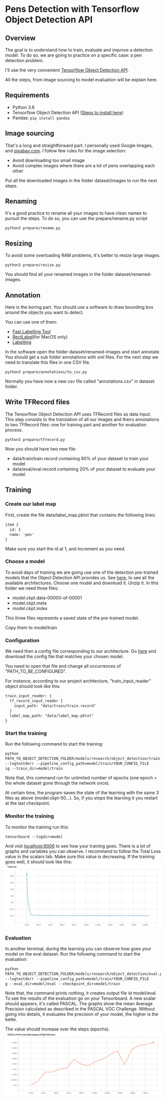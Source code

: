 # Pens Detection with Tensorflow Object Detection API

## Overview
The goal is to understand how to train, evaluate and improve a detection model.
To do so, we are going to practice on a specific case: a pen detection problem.

I'll use the very convenient [Tensorflow Object Detection API](https://github.com/tensorflow/models/tree/master/research/object_detection).  

All the steps, from image sourcing to model evaluation will be explain here.


## Requirements

* Python 3.6
* Tensorflow Object Detection API ([Steps to install here](https://github.com/tensorflow/models/blob/master/research/object_detection/g3doc/installation.md))
* Pandas: `pip install pandas`


## Image sourcing
That's a long and straightforward part. I personally used Google Images, and [pixabay.com](http://pixabay.com).
I follow few rules for the image selection:
* Avoid downloading too small image
* Avoid complex images where there are a lot of pens overlapping each other

Put all the downloaded images in the folder dataset/images to run the next steps.

## Renaming
It's a good practice to rename all your images to have clean names to pursuit the steps.
To do so, you can use the prepare/rename.py script

```
python3 prepare/rename.py
```

## Resizing

To avoid some overloading RAM problems, it's better to resize large images.

```
python3 prepare/resize.py
```

You should find all your renamed images in the folder dataset/renamed-images. 

## Annotation

Here is the boring part. 
You should use a software to draw bounding box around the objects you want to detect.

You can use one of them:
* [Fast Labelling Tool](https://github.com/christopher5106/FastAnnotationTool)
* [RectLabel](https://rectlabel.com)(for MacOS only)
* [LabelImg](https://github.com/tzutalin/labelImg)

In the software open the folder dataset/renamed-images and start annotate.
You should get a sub folder annotations with xml files. For the next step we need to translate this files in one CSV file.

```
python3 prepare/annotations/to_csv.py
```

Normally you have now a new csv file called "annotations.csv" in dataset folder.

## Write TFRecord files

The Tensorflow Object Detection API uses TFRecord files as data input. 
This step consists to the translation of all our images and theirs annotations to two TFRecord files: one for training part and another for evaluation process.

```
python3 prepare/tfrecord.py
```

Now you should have two new file:
* data/train/train.record containing 80% of your dataset to train your model
* data/eval/eval.record containing 20% of your dataset to evaluate your model

## Training

### Create our label map

First, create the file data/label_map.pbtxt that contains the following lines:
```
item {
  id: 1
  name: 'pen'
}
``` 
Make sure you start the id at 1, and increment as you need.

### Choose a model

To avoid days of training we are going use one of the detection pre-trained models that the Object Detection API provides us.
See [here](https://github.com/tensorflow/models/blob/master/research/object_detection/g3doc/detection_model_zoo.md), to see all the available architectures.
Choose one model and download it. Unzip it. In this folder we need three files:
* model.ckpt.data-00000-of-00001
* model.ckpt.meta
* model.ckpt.index

This three files represents a saved state of the pre-trained model. 

Copy them to model/train

### Configuration

We need then a config file corresponding to our architecture. Go [here](https://github.com/tensorflow/models/tree/master/research/object_detection/samples/configs) and download the config file that matches your chosen model.

You need to open that file and change all occurrences of "PATH_TO_BE_CONFIGURED".

For instance, according to our project architecture, "train_input_reader" object should look like this:

```
train_input_reader: {
  tf_record_input_reader {
    input_path: "data/train/train.record"
  }
  label_map_path: "data/label_map.pbtxt"
}
``` 

### Start the training

Run the following command to start the training:
```
python PATH_TO_OBJECT_DETECTION_FOLDER/models/research/object_detection/train.py --logtostderr --pipeline_config_path=model/train/YOUR_CONFIG_FILE
ig --train_dir=model/train
```
Note that, this command run for unlimited number of epochs (one epoch = the whole dataset gone through the network once).

At certain time, the program saves the state of the learning with the same 3 files as above (model.ckpt-50...). So, if you stops the learning it you restart at the last checkpoint.
 
### Monitor the training

To monitor the training run this:
```
tensorboard --logdir=model
```

And visit [localhost:6006](http://localhost:6006) to see how your training goes. There is a lot of graphs and variables you can observe. I recommend to follow the Total Loss value in the scalars tab.
Make sure this value is decreasing. If the training goes well, it should look like this:
![alt text](example/TotalLoss.png)


### Evaluation

In another terminal, during the learning you can observe how goes your model on the eval dataset.
Run the following command to start the evaluation:
```
python PATH_TO_OBJECT_DETECTION_FOLDER/models/research/object_detection/eval.py --logtostderr --pipeline_config_path=model/train/YOUR_CONFIG_FILE
g --eval_dir=model/eval --checkpoint_dir=model/train
```
Note that, the command prints nothing, it creates output file id model/eval. To see the results of the evaluation go on your Tensorboard. 
A new scalar should appears, it's called PASCAL. The graphs show the mean Average Precision calculated as described in the PASCAL VOC Challenge.
Without going into details, it evaluates the precision of your model, the higher is the bette.

The value should increase over the steps (epochs).
![alt text](example/PASCAL-mAP.png)



